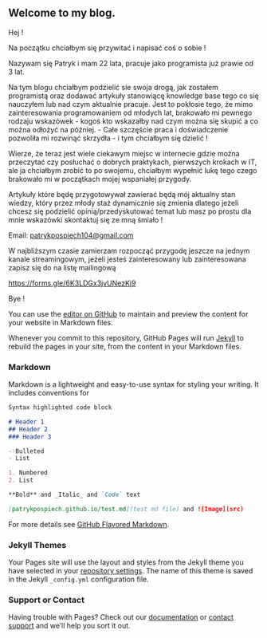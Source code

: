## Welcome to my blog. 
Hej !

Na początku chciałbym się przywitać i napisać coś o sobie !

Nazywam się Patryk i mam 22 lata, pracuje jako programista już prawie od 3 lat.

Na tym blogu chciałbym podzielić sie swoja drogą, jak zostałem programistą oraz dodawać artykuły stanowiącę knowledge base tego
co się nauczyłem lub nad czym aktualnie pracuje. Jest to pokłosie tego, że mimo zainteresowania programowaniem od młodych lat,
brakowało mi pewnego rodzaju wskazówek - kogoś kto wskazałby nad czym można się
skupić a co można odłożyć na później. - Całe szczęście praca i doświadczenie pozwoliła mi rozwinąć skrzydła - i tym chciałbym się dzielić !

Wierze, że teraz jest wiele ciekawym miejsc w internecie gdzie można przeczytać czy posłuchać o dobrych praktykach, pierwszych krokach w IT,
ale ja chciałbym zrobić to po swojemu, chciałbym wypełnić lukę tego czego brakowało mi w początkach mojej wspaniałej przygody.

Artykuły które będę przygotowywał zawierać będą mój aktualny stan wiedzy, który przez młody staż dynamicznie się
zmienia dlatego jeżeli chcesz się podzielić opinią/przedyskutować temat lub masz po prostu dla mnie wskazówki skontaktuj się ze mną śmiało !

Email: patrykpospiech104@gmail.com

W najbliższym czasie zamierzam rozpocząć przygodę jeszcze na jednym kanale streamingowym, jeżeli jesteś zainteresowany lub zainteresowana
zapisz się do na listę mailingową

https://forms.gle/6K3LDGx3jvUNezKj9

Bye !






You can use the [editor on GitHub](https://github.com/PatrykPospiech/patrykpospiech.github.io/edit/master/README.md) to maintain and preview the content for your website in Markdown files.

Whenever you commit to this repository, GitHub Pages will run [Jekyll](https://jekyllrb.com/) to rebuild the pages in your site, from the content in your Markdown files.

### Markdown

Markdown is a lightweight and easy-to-use syntax for styling your writing. It includes conventions for

```markdown
Syntax highlighted code block

# Header 1
## Header 2
### Header 3

- Bulleted
- List

1. Numbered
2. List

**Bold** and _Italic_ and `Code` text

[patrykpospiech.github.io/test.md](test md file) and ![Image](src)
```

For more details see [GitHub Flavored Markdown](https://guides.github.com/features/mastering-markdown/).

### Jekyll Themes

Your Pages site will use the layout and styles from the Jekyll theme you have selected in your [repository settings](https://github.com/PatrykPospiech/patrykpospiech.github.io/settings/pages). The name of this theme is saved in the Jekyll `_config.yml` configuration file.

### Support or Contact

Having trouble with Pages? Check out our [documentation](https://docs.github.com/categories/github-pages-basics/) or [contact support](https://support.github.com/contact) and we’ll help you sort it out.
